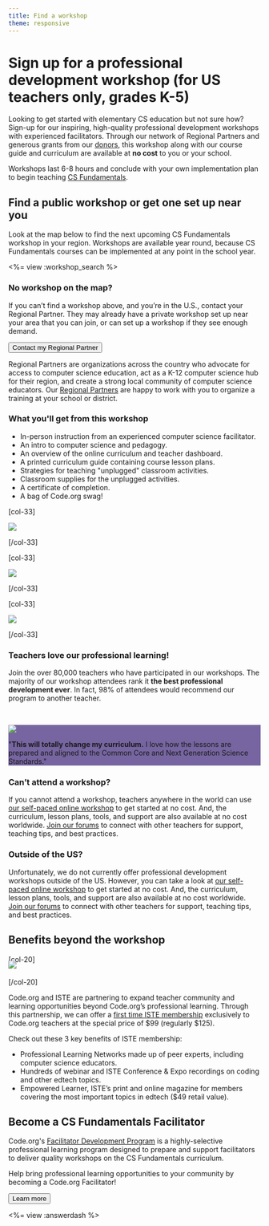 ```yaml
---
title: Find a workshop
theme: responsive
---
```

# Sign up for a professional development workshop (for US teachers only, grades K-5)
Looking to get started with elementary CS education but not sure how? Sign-up for our inspiring, high-quality professional development workshops with experienced facilitators. Through our network of Regional Partners and generous grants from our [donors](/about/donors), this workshop along with our course guide and curriculum are available at **no cost** to you or your school. 

Workshops last 6-8 hours and conclude with your own implementation plan to begin teaching [CS Fundamentals](/educate/curriculum/elementary-school).

## Find a public workshop or get one set up near you

Look at the map below to find the next upcoming CS Fundamentals workshop in your region. Workshops are available year round, because CS Fundamentals courses can be implemented at any point in the school year.

<%= view :workshop_search %>

### No workshop on the map?

If you can’t find a workshop above, and you’re in the U.S., contact your Regional Partner. They may already have a private workshop set up near your area that you can join, or can set up a workshop if they see enough demand.

<a href="<%= CDO.studio_url('/pd/regional_partner_contact/new') %>"><button>Contact my Regional Partner</button></a>

Regional Partners are organizations across the country who advocate for access to computer science education, act as a K-12 computer science hub for their region, and create a strong local community of computer science educators. Our [Regional Partners](/educate/regional-partner/partners) are happy to work with you to organize a training at your school or district.

### What you'll get from this workshop

- In-person instruction from an experienced computer science facilitator.
- An intro to computer science and pedagogy.
- An overview of the online curriculum and teacher dashboard.
- A printed curriculum guide containing course lesson plans.
- Strategies for teaching "unplugged" classroom activities.
- Classroom supplies for the unplugged activities.
- A certificate of completion.
- A bag of Code.org swag!

[col-33]

<img src="/images/fit-200/coursebook.png"/>

[/col-33]

[col-33]

<img src="/images/fit-200/k5certificate.png"/>

[/col-33]

[col-33]

<img src="/images/fit-200/swagbag.png"/>

[/col-33]

<div style="clear:both"></div>

### Teachers love our professional learning!

Join the over 80,000 teachers who have participated in our workshops. The majority of our workshop attendees rank it **the best professional development ever**. In fact, 98% of attendees would recommend our program to another teacher. 

<br />

<div class="breakoutquote" style="background-color: #7665a0">

<div class="col-33">

<p><img src="/images/code_quote_headshot.jpg" style="max-width: 80%"></p>

</div>

<div class="col-66">

<p>"<strong>This will totally change my curriculum.</strong> I love how the lessons are prepared and aligned to the Common Core and Next Generation Science Standards."</p>

</div>

<div class="clearboth">

</div>

</div>

### Can’t attend a workshop?

If you cannot attend a workshop, teachers anywhere in the world can use [our self-paced online workshop](/educate/professional-development-online) to get started at no cost. And, the curriculum, lesson plans, tools, and support are also available at no cost worldwide. [Join our forums](https://forum.code.org/) to connect with other teachers for support, teaching tips, and best practices.

### Outside of the US?

Unfortunately, we do not currently offer professional development workshops outside of the US. However, you can take a look at [our self-paced online workshop](/educate/professional-development-online) to get started at no cost. And, the curriculum, lesson plans, tools, and support are also available at no cost worldwide. [Join our forums](https://forum.code.org/) to connect with other teachers for support, teaching tips, and best practices.

## Benefits beyond the workshop

[col-20]

<img style="margin-top:-20px;margin-bottom:-30px" src="/images/avatars/fit-200/iste.png"/>

[/col-20]

Code.org and ISTE are partnering to expand teacher community and learning opportunities beyond Code.org’s professional learning. Through this partnership, we can offer a <a href="https://www.iste.org/membership/code-org" target="_blank">first time ISTE membership</a> exclusively to Code.org teachers at the special price of $99 (regularly $125).

Check out these 3 key benefits of ISTE membership:

- Professional Learning Networks made up of peer experts, including computer science educators.
- Hundreds of webinar and ISTE Conference & Expo recordings on coding and other edtech topics.
- Empowered Learner, ISTE’s print and online magazine for members covering the most important topics in edtech ($49 retail value).


## Become a CS Fundamentals Facilitator
Code.org's [Facilitator Development Program](/educate/professional-learning/facilitator) is a highly-selective professional learning program designed to prepare and support facilitators to deliver quality workshops on the CS Fundamentals curriculum.

Help bring professional learning opportunities to your community by becoming a Code.org Facilitator!

<a href="/educate/professional-learning/facilitator"><button>Learn more</button></a>

<%= view :answerdash %>
